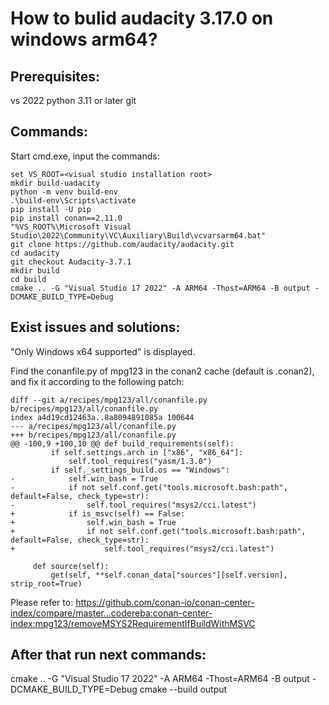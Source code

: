 # How to bulid audacity 3.17.0 on windows arm64?

## Prerequisites:
vs 2022
python 3.11 or later
git

## Commands:
Start cmd.exe, input the commands:
```
set VS_ROOT=<visual studio installation root>
mkdir build-uadacity
python -m venv build-env
.\build-env\Scripts\activate
pip install -U pip
pip install conan==2.11.0
"%VS_ROOT%\Microsoft Visual Studio\2022\Community\VC\Auxiliary\Build\vcvarsarm64.bat"
git clone https://github.com/audacity/audacity.git
cd audacity
git checkout Audacity-3.7.1
mkdir build
cd build
cmake .. -G "Visual Studio 17 2022" -A ARM64 -Thost=ARM64 -B output -DCMAKE_BUILD_TYPE=Debug
```

## Exist issues and solutions:
"Only Windows x64 supported" is displayed.

Find the conanfile.py of mpg123 in the conan2 cache (default is <User home>\.conan2), and fix it according to the following patch:

```
diff --git a/recipes/mpg123/all/conanfile.py b/recipes/mpg123/all/conanfile.py
index a4d19cd12463a..8a8094891085a 100644
--- a/recipes/mpg123/all/conanfile.py
+++ b/recipes/mpg123/all/conanfile.py
@@ -100,9 +100,10 @@ def build_requirements(self):
         if self.settings.arch in ["x86", "x86_64"]:
             self.tool_requires("yasm/1.3.0")
         if self._settings_build.os == "Windows":
-            self.win_bash = True
-            if not self.conf.get("tools.microsoft.bash:path", default=False, check_type=str):
-                self.tool_requires("msys2/cci.latest")
+            if is_msvc(self) == False:
+                self.win_bash = True
+                if not self.conf.get("tools.microsoft.bash:path", default=False, check_type=str):
+                    self.tool_requires("msys2/cci.latest")
 
     def source(self):
         get(self, **self.conan_data["sources"][self.version], strip_root=True)
```
Please refer to:
https://github.com/conan-io/conan-center-index/compare/master...codereba:conan-center-index:mpg123/removeMSYS2RequirementIfBuildWithMSVC

## After that run next commands:
cmake .. -G "Visual Studio 17 2022" -A ARM64 -Thost=ARM64 -B output -DCMAKE_BUILD_TYPE=Debug
cmake --build output
